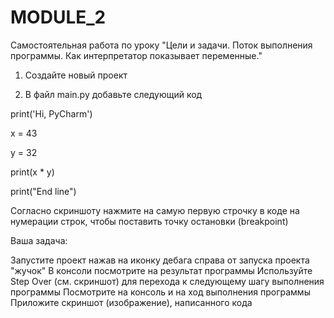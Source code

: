 # MODULE_2
Самостоятельная работа по уроку "Цели и задачи. Поток выполнения программы. Как интерпретатор показывает переменные."
1. Создайте новый проект

2. В файл main.py добавьте следующий код

print('Hi, PyCharm')

x = 43

y = 32

print(x * y)

print("End line")



Согласно скриншоту нажмите на самую первую строчку в коде на нумерации строк, чтобы поставить точку остановки (breakpoint)



Ваша задача:

Запустите проект нажав на иконку дебага справа от запуска проекта "жучок"
В консоли посмотрите на результат программы
Используйте Step Over (см. скриншот) для перехода к следующему шагу выполнения программы
Посмотрите на консоль и на ход выполнения программы
Приложите скриншот (изображение), написанного кода

